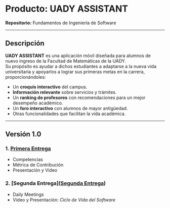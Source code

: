 # Producto: UADY ASSISTANT

**Repositorio:** Fundamentos de Ingeniería de Software

---

## Descripción

**UADY ASSISTANT** es una aplicación móvil diseñada para alumnos de nuevo ingreso de la Facultad de Matemáticas de la UADY.  
Su propósito es ayudar a dichos estudiantes a adaptarse a la nueva vida universitaria y apoyarlos a lograr sus primeras metas en la carrera, proporcionándoles:

- Un **croquis interactivo** del campus.  
- **Información relevante** sobre servicios y trámites.  
- Un **ranking de profesores** con recomendaciones para un mejor desempeño académico.  
- Un **foro interactivo** con alumnos de mayor antigüedad.  
- Otras funcionalidades que facilitan la vida académica.

---

## Versión 1.0

### 1. [Primera Entrega](https://github.com/Sebastian-Cardos/UADY-ASSISTANT/tree/main/Primera%20Entrega/Competencias)
- Competencias  
- Métrica de Contribución  
- Presentación y Video  

### 2. [Segunda Entrega]([Segunda Entrega](https://github.com/Sebastian-Cardos/UADY-ASSISTANT/tree/main/Segunda%20Entrega))
- Daily Meetings  
- Video y Presentación: *Ciclo de Vida del Software*
